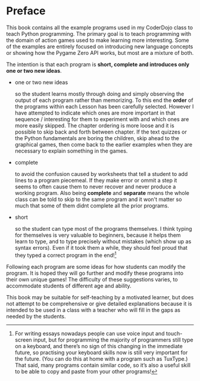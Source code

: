 # Preface

This book contains all the example programs used in my CoderDojo class to teach Python programming.  The primary goal is to teach
programming with the domain of action games used to make learning more interesting.  Some of the examples are entirely focused on
introducing new language concepts or showing how the Pygame Zero API works, but most are a mixture of both.

The intention is that
each program is **short, complete and introduces only one or two new ideas**.

* one or two new ideas

    so the student learns mostly through doing and simply observing the output of each program rather than memorizing.  To this end the **order** of the programs within each Lesson has been carefully selected.  However I have attempted to indicate which ones are more important in that sequence / interesting for them to experiment with and which ones are more easily skipped.  The chapter ordering is more loose and it is possible to skip back and forth between chapter.  If the text quizzes or the Python fundamentals are boring the children, skip ahead to the graphical games, then come back to the earlier examples when they are necessary to explain something in the games.

* complete

    to avoid the confusion caused by worksheets that tell a student to add lines to a program piecemeal.  If they make error or ommit a step it seems to often cause them to never recover and never produce a working program.  Also being **complete** and **separate** means the whole class can be told to skip to the same program and it won't matter so much that some of them didnt complete all the prior programs.


* short

    so the student can type most of the programs themselves.  I think typing for themselves is very valuable to beginners, because it helps them learn to type, and to type precisely without mistakes (which show up as syntax errors). Even if it took them a while, they should feel proud that they typed a correct program in the end![^example_footnote]

Following each program are some ideas for how students can modify the program.  It is hoped they will go further and modify these programs into their own unique games!  The difficulty of these suggestions varies, to accommodate students of different age and ability.

This book may be suitable for self-teaching by a motivated learner, but does not attempt to be comprehensive or give detailed explanations because it is intended to be used in a class with a teacher who will fill in the gaps as needed by the students.

[^example_footnote]: For writing essays nowadays people can use voice input and touch-screen input, but for programming the majority of programmers still type on a keyboard, and there’s no sign of this changing in the immediate future, so practising your keyboard skills now is still very important for the future. (You can do this at home with a program such as TuxType.) That said, many programs contain similar code, so it’s also a useful skill to be able to copy and paste from your other programs!
